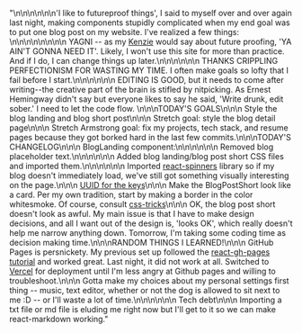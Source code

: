 "\n\n\n\n\n\n'I like to futureproof things', I said to myself over and over again last night, making components stupidly complicated when my end goal was to put one blog post on my website. I've realized a few things: \n\n\n\n\n\n\n\n YAGNI -- as my [Kenzie](https://kenzie.academy) would say about future proofing, 'YA AIN'T GONNA NEED IT'. Likely, I won't use this site for more than practice. And if I do, I can change things up later.\n\n\n\n\n\n THANKS CRIPPLING PERFECTIONISM FOR WASTING MY TIME. I often make goals so lofty that I fail before I start.\n\n\n\n\n\n EDITING IS GOOD, but it needs to come after writing--the creative part of the brain is stifled by nitpicking. As Ernest Hemingway didn't say but everyone likes to say he said, 'Write drunk, edit sober.' I need to let the code flow. \n\n\nTODAY'S GOALS\n\n\n Style the blog landing and blog short post\n\n\n Stretch goal: style the blog detail page\n\n\n Stretch Armstrong goal: fix my projects, tech stack, and resume pages because they got borked hard in the last few commits.\n\n\nTODAY'S CHANGELOG\n\n\n BlogLanding component:\n\n\n\n\n\n Removed blog placeholder text.\n\n\n\n\n\n Added blog landing/blog post short CSS files and imported them.\n\n\n\n\n\n Imported [react-spinners](https://www.npmjs.com/package/react-spinners) library so if my blog doesn't immediately load, we've still got something visually interesting on the page.\n\n\n [UUID for the keys](https://www.npmjs.com/package/uuid)\n\n\n Make the BlogPostShort look like a card. Per my own tradition, start by making a border in the color whitesmoke. Of course, consult [css-tricks](https://css-tricks.com)\n\n\n OK, the blog post short doesn't look as awful. My main issue is that I have to make design decisions, and all I want out of the design is, 'looks OK', which really doesn't help me narrow anything down. Tomorrow, I'm taking some coding time as decision making time.\n\n\nRANDOM THINGS I LEARNED!\n\n\n GitHub Pages is persnickety. My previous set up followed the [react-gh-pages tutorial](https://github.com/gitname/react-gh-pages) and worked great. Last night, it did not work at all. Switched to [Vercel](https://www.vercel.com) for deployment until I'm less angry at Github pages and willing to troubleshoot.\n\n\n Gotta make my choices about my personal settings first thing -- music, text editor, whether or not the dog is allowed to sit next to me :D -- or I'll waste a lot of time.\n\n\n\n\n\n Tech debt\n\n\n Importing a txt file or md file is eluding me right now but I'll get to it so we can make react-markdown working."
